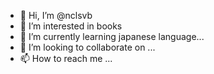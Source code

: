 - 👋 Hi, I’m @nclsvb
- 👀 I’m interested in books
- 🌱 I’m currently learning japanese language...
- 💞️ I’m looking to collaborate on ...
- 📫 How to reach me ...

<!---
nclsvb/nclsvb is a ✨ special ✨ repository because its `README.md` (this file) appears on your GitHub profile.
You can click the Preview link to take a look at your changes.
--->
